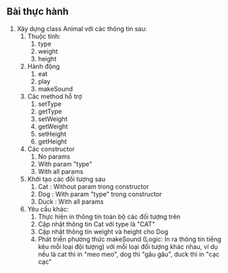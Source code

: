 ## Bài thực hành

1. Xây dựng class Animal với các thông tin sau:
   1. Thuộc tính: 
      1. type 
      2. weight
      3. height
   2. Hành động
      1. eat
      2. play
      3. makeSound
   3. Các method hỗ trợ
      1. setType
      2. getType
      3. setWeight
      4. getWeight
      5. setHeight
      6. getHeight
   4. Các constructor
      1. No params
      2. With param "type"
      3. With all params
   5. Khởi tạo các đối tượng sau
      1. Cat : Without param trong constructor
      2. Dog : With param "type" trong constructor
      3. Duck : With all params
   6. Yêu cầu khác:
      1. Thực hiện in thông tin toàn bộ các đối tượng trên 
      2. Cập  nhật thông tin Cat với type là "CAT"
      3. Cập nhật thông tin  weight và height cho Dog
      4. Phát triển phương thức makeSound (Logic: In ra thông tin tiếng kêu mỗi loại đội tượng) với mỗi loại đối tượng khác nhau, ví dụ nếu là cat thì in "meo meo", dog thì  "gâu gâu", duck thì in "cạc cạc"
